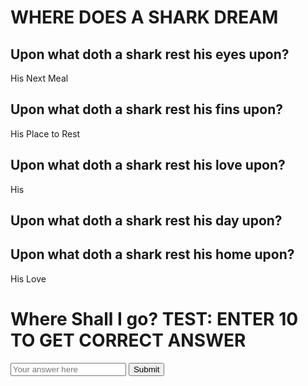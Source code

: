 <!DOCTYPE htlm>
<html lang="en">
  <meta charset="UTF-8">
  <meta http-equiv="X-UA-Compatible" content="IE-edge">
  <meta name="viewport" content="width=device-width, initial-scale=1.0">
  <link rel-"stylesheet" href="style.css">
  <title>Where Does a Shark Dream?</title>
</head>
<body>
    <div class="container">
      <h1>WHERE DOES A SHARK DREAM</h1>
      <h2>Upon what doth a shark rest his eyes upon?</h2>
      <p>His Next Meal<p>
      <h2>Upon what doth a shark rest his fins upon?</h2>
      <p>His Place to Rest<p>
      <h2> Upon what doth a shark rest his love upon?</h2>
      <p>His </p>
      <h2> Upon what doth a shark rest his day upon? </h2>
      <h2> Upon what doth a shark rest his home upon?</h2> 
      <p>His Love<p>
        <h1>Where Shall I go? TEST: ENTER 10 TO GET CORRECT ANSWER </h1>
        <script>
    function checkAnswer() {
        const answer = document.getElementById('puzzleAnswer').value.toLowerCase();
        if (answer === "10") {
            alert("Fin-tastic");
        } else {
            alert("Nice Fin-tasy, try again");
        }
    }
</script>
         <input type="text" id="puzzleAnswer" placeholder="Your answer here">
    <button onclick="checkAnswer()">Submit</button>
    </div>
</body>
</html>
